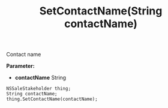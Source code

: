 ﻿---
uid: crmscript_ref_NSSaleStakeholder_SetContactName
title: SetContactName(String contactName)
intellisense: NSSaleStakeholder.SetContactName
keywords: NSSaleStakeholder, GetContactName
so.topic: reference
---

Contact name

**Parameter:** 
 - **contactName** String

```crmscript
NSSaleStakeholder thing;
String contactName;
thing.SetContactName(contactName);
```


